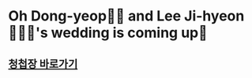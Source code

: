 # Oh Dong-yeop🤵🏻 and Lee Ji-hyeon👰🏻‍♀️'s wedding is coming up🫣

## [청첩장 바로가기](https://dongyeopoh.github.io/dongyeop-jihyeon-wedding/)
